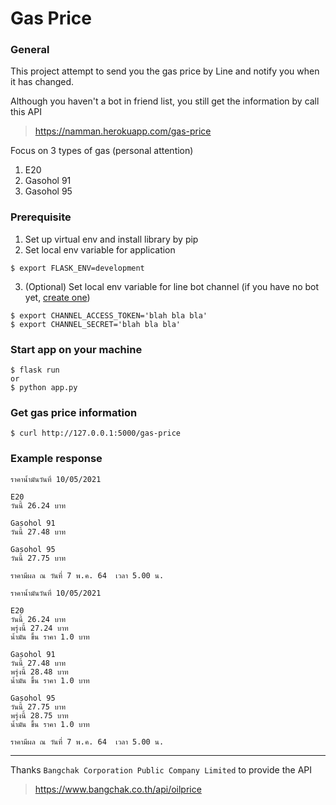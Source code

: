 # Gas Price

### General
This project attempt to send you the gas price by Line and notify you when it has changed.

Although you haven't a bot in friend list, you still get the information by call this API
> https://namman.herokuapp.com/gas-price

Focus on 3 types of gas (personal attention)
1. E20
2. Gasohol 91
3. Gasohol 95

### Prerequisite
1. Set up virtual env and install library by pip
2. Set local env variable for application
```
$ export FLASK_ENV=development
```
3. (Optional) Set local env variable for line bot channel 
   (if you have no bot yet, [create one](https://developers.line.biz/en/docs/line-developers-console/overview/#provider))
```
$ export CHANNEL_ACCESS_TOKEN='blah bla bla'
$ export CHANNEL_SECRET='blah bla bla'
```

### Start app on your machine
```
$ flask run
or
$ python app.py
```

### Get gas price information
```
$ curl http://127.0.0.1:5000/gas-price
```

### Example response
```text
ราคาน้ำมันวันที่ 10/05/2021

E20
วันนี้ 26.24 บาท

Gasohol 91
วันนี้ 27.48 บาท

Gasohol 95
วันนี้ 27.75 บาท

ราคามีผล ณ วันที่ 7 พ.ค. 64  เวลา 5.00 น.
```
```text
ราคาน้ำมันวันที่ 10/05/2021

E20
วันนี้ 26.24 บาท
พรุ่งนี้ 27.24 บาท
น้ำมัน ขึ้น ราคา 1.0 บาท

Gasohol 91
วันนี้ 27.48 บาท
พรุ่งนี้ 28.48 บาท
น้ำมัน ขึ้น ราคา 1.0 บาท

Gasohol 95
วันนี้ 27.75 บาท
พรุ่งนี้ 28.75 บาท
น้ำมัน ขึ้น ราคา 1.0 บาท

ราคามีผล ณ วันที่ 7 พ.ค. 64  เวลา 5.00 น.
```

---

Thanks `Bangchak Corporation Public Company Limited` to provide the API
> https://www.bangchak.co.th/api/oilprice
